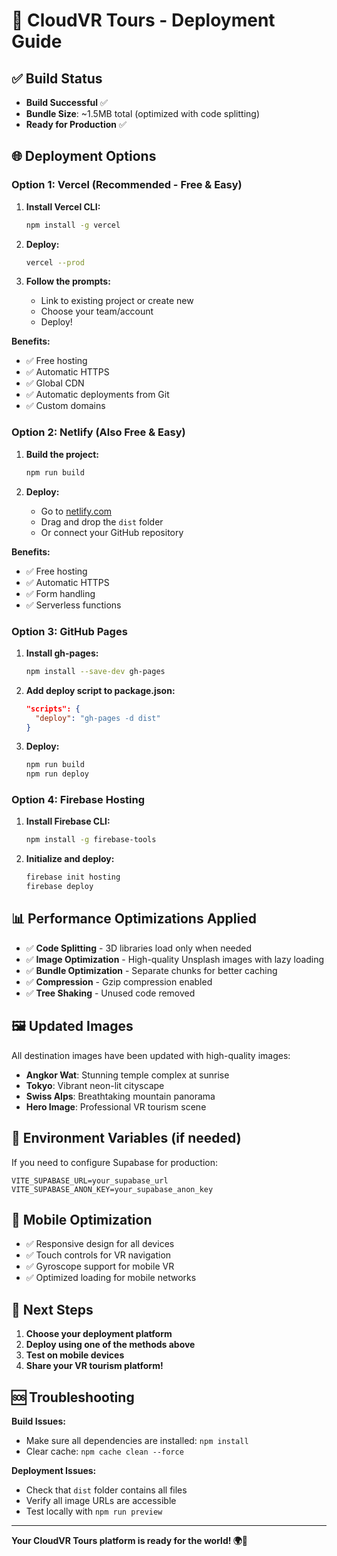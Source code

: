# 🚀 CloudVR Tours - Deployment Guide

## ✅ Build Status
- **Build Successful** ✅
- **Bundle Size**: ~1.5MB total (optimized with code splitting)
- **Ready for Production** ✅

## 🌐 Deployment Options

### **Option 1: Vercel (Recommended - Free & Easy)**

1. **Install Vercel CLI:**
   ```bash
   npm install -g vercel
   ```

2. **Deploy:**
   ```bash
   vercel --prod
   ```

3. **Follow the prompts:**
   - Link to existing project or create new
   - Choose your team/account
   - Deploy!

**Benefits:**
- ✅ Free hosting
- ✅ Automatic HTTPS
- ✅ Global CDN
- ✅ Automatic deployments from Git
- ✅ Custom domains

### **Option 2: Netlify (Also Free & Easy)**

1. **Build the project:**
   ```bash
   npm run build
   ```

2. **Deploy:**
   - Go to [netlify.com](https://netlify.com)
   - Drag and drop the `dist` folder
   - Or connect your GitHub repository

**Benefits:**
- ✅ Free hosting
- ✅ Automatic HTTPS
- ✅ Form handling
- ✅ Serverless functions

### **Option 3: GitHub Pages**

1. **Install gh-pages:**
   ```bash
   npm install --save-dev gh-pages
   ```

2. **Add deploy script to package.json:**
   ```json
   "scripts": {
     "deploy": "gh-pages -d dist"
   }
   ```

3. **Deploy:**
   ```bash
   npm run build
   npm run deploy
   ```

### **Option 4: Firebase Hosting**

1. **Install Firebase CLI:**
   ```bash
   npm install -g firebase-tools
   ```

2. **Initialize and deploy:**
   ```bash
   firebase init hosting
   firebase deploy
   ```

## 📊 Performance Optimizations Applied

- ✅ **Code Splitting** - 3D libraries load only when needed
- ✅ **Image Optimization** - High-quality Unsplash images with lazy loading
- ✅ **Bundle Optimization** - Separate chunks for better caching
- ✅ **Compression** - Gzip compression enabled
- ✅ **Tree Shaking** - Unused code removed

## 🖼️ Updated Images

All destination images have been updated with high-quality images:

- **Angkor Wat**: Stunning temple complex at sunrise
- **Tokyo**: Vibrant neon-lit cityscape
- **Swiss Alps**: Breathtaking mountain panorama
- **Hero Image**: Professional VR tourism scene

## 🔧 Environment Variables (if needed)

If you need to configure Supabase for production:

```env
VITE_SUPABASE_URL=your_supabase_url
VITE_SUPABASE_ANON_KEY=your_supabase_anon_key
```

## 📱 Mobile Optimization

- ✅ Responsive design for all devices
- ✅ Touch controls for VR navigation
- ✅ Gyroscope support for mobile VR
- ✅ Optimized loading for mobile networks

## 🎯 Next Steps

1. **Choose your deployment platform**
2. **Deploy using one of the methods above**
3. **Test on mobile devices**
4. **Share your VR tourism platform!**

## 🆘 Troubleshooting

**Build Issues:**
- Make sure all dependencies are installed: `npm install`
- Clear cache: `npm cache clean --force`

**Deployment Issues:**
- Check that `dist` folder contains all files
- Verify all image URLs are accessible
- Test locally with `npm run preview`

---

**Your CloudVR Tours platform is ready for the world! 🌍🥽**
